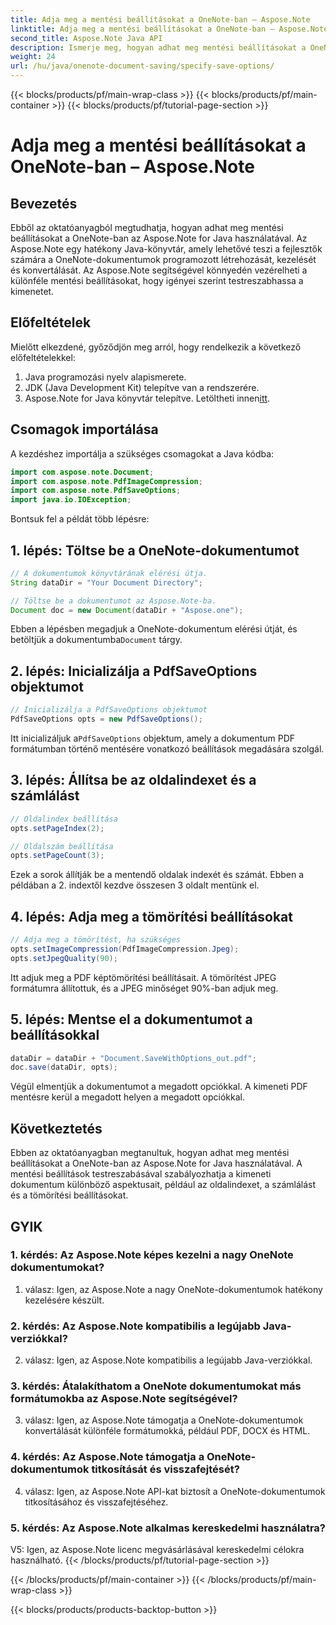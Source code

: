 ```yaml
---
title: Adja meg a mentési beállításokat a OneNote-ban – Aspose.Note
linktitle: Adja meg a mentési beállításokat a OneNote-ban – Aspose.Note
second_title: Aspose.Note Java API
description: Ismerje meg, hogyan adhat meg mentési beállításokat a OneNote-ban az Aspose.Note for Java használatával. Könnyedén testreszabhatja az oldalindex, a számlálás és a tömörítés beállításait.
weight: 24
url: /hu/java/onenote-document-saving/specify-save-options/
---
```


{{< blocks/products/pf/main-wrap-class >}}
{{< blocks/products/pf/main-container >}}
{{< blocks/products/pf/tutorial-page-section >}}

# Adja meg a mentési beállításokat a OneNote-ban – Aspose.Note

## Bevezetés

Ebből az oktatóanyagból megtudhatja, hogyan adhat meg mentési beállításokat a OneNote-ban az Aspose.Note for Java használatával. Az Aspose.Note egy hatékony Java-könyvtár, amely lehetővé teszi a fejlesztők számára a OneNote-dokumentumok programozott létrehozását, kezelését és konvertálását. Az Aspose.Note segítségével könnyedén vezérelheti a különféle mentési beállításokat, hogy igényei szerint testreszabhassa a kimenetet.

## Előfeltételek

Mielőtt elkezdené, győződjön meg arról, hogy rendelkezik a következő előfeltételekkel:

1. Java programozási nyelv alapismerete.
2. JDK (Java Development Kit) telepítve van a rendszerére.
3.  Aspose.Note for Java könyvtár telepítve. Letöltheti innen[itt](https://releases.aspose.com/note/java/).

## Csomagok importálása

A kezdéshez importálja a szükséges csomagokat a Java kódba:

```java
import com.aspose.note.Document;
import com.aspose.note.PdfImageCompression;
import com.aspose.note.PdfSaveOptions;
import java.io.IOException;
```

Bontsuk fel a példát több lépésre:

## 1. lépés: Töltse be a OneNote-dokumentumot

```java
// A dokumentumok könyvtárának elérési útja.
String dataDir = "Your Document Directory";

// Töltse be a dokumentumot az Aspose.Note-ba.
Document doc = new Document(dataDir + "Aspose.one");
```

 Ebben a lépésben megadjuk a OneNote-dokumentum elérési útját, és betöltjük a dokumentumba`Document` tárgy.

## 2. lépés: Inicializálja a PdfSaveOptions objektumot

```java
// Inicializálja a PdfSaveOptions objektumot
PdfSaveOptions opts = new PdfSaveOptions();
```

 Itt inicializáljuk a`PdfSaveOptions` objektum, amely a dokumentum PDF formátumban történő mentésére vonatkozó beállítások megadására szolgál.

## 3. lépés: Állítsa be az oldalindexet és a számlálást

```java
// Oldalindex beállítása
opts.setPageIndex(2);

// Oldalszám beállítása
opts.setPageCount(3);
```

Ezek a sorok állítják be a mentendő oldalak indexét és számát. Ebben a példában a 2. indextől kezdve összesen 3 oldalt mentünk el.

## 4. lépés: Adja meg a tömörítési beállításokat

```java
// Adja meg a tömörítést, ha szükséges
opts.setImageCompression(PdfImageCompression.Jpeg);
opts.setJpegQuality(90);
```

Itt adjuk meg a PDF képtömörítési beállításait. A tömörítést JPEG formátumra állítottuk, és a JPEG minőséget 90%-ban adjuk meg.

## 5. lépés: Mentse el a dokumentumot a beállításokkal

```java
dataDir = dataDir + "Document.SaveWithOptions_out.pdf";
doc.save(dataDir, opts);
```

Végül elmentjük a dokumentumot a megadott opciókkal. A kimeneti PDF mentésre kerül a megadott helyen a megadott opciókkal.

## Következtetés

Ebben az oktatóanyagban megtanultuk, hogyan adhat meg mentési beállításokat a OneNote-ban az Aspose.Note for Java használatával. A mentési beállítások testreszabásával szabályozhatja a kimeneti dokumentum különböző aspektusait, például az oldalindexet, a számlálást és a tömörítési beállításokat.

## GYIK

### 1. kérdés: Az Aspose.Note képes kezelni a nagy OneNote dokumentumokat?

1. válasz: Igen, az Aspose.Note a nagy OneNote-dokumentumok hatékony kezelésére készült.

### 2. kérdés: Az Aspose.Note kompatibilis a legújabb Java-verziókkal?

2. válasz: Igen, az Aspose.Note kompatibilis a legújabb Java-verziókkal.

### 3. kérdés: Átalakíthatom a OneNote dokumentumokat más formátumokba az Aspose.Note segítségével?

3. válasz: Igen, az Aspose.Note támogatja a OneNote-dokumentumok konvertálását különféle formátumokká, például PDF, DOCX és HTML.

### 4. kérdés: Az Aspose.Note támogatja a OneNote-dokumentumok titkosítását és visszafejtését?

4. válasz: Igen, az Aspose.Note API-kat biztosít a OneNote-dokumentumok titkosításához és visszafejtéséhez.

### 5. kérdés: Az Aspose.Note alkalmas kereskedelmi használatra?

V5: Igen, az Aspose.Note licenc megvásárlásával kereskedelmi célokra használható.
{{< /blocks/products/pf/tutorial-page-section >}}

{{< /blocks/products/pf/main-container >}}
{{< /blocks/products/pf/main-wrap-class >}}

{{< blocks/products/products-backtop-button >}}

